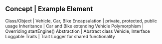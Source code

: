 ## Concept | Example Element

Class/Object | Vehicle, Car, Bike
Encapsulation | private, protected, public usage
Inheritance | Car and Bike extending Vehicle
Polymorphism | Overriding startEngine()
Abstraction | Abstract class Vehicle, Interface Loggable
Traits | Trait Logger for shared functionality

